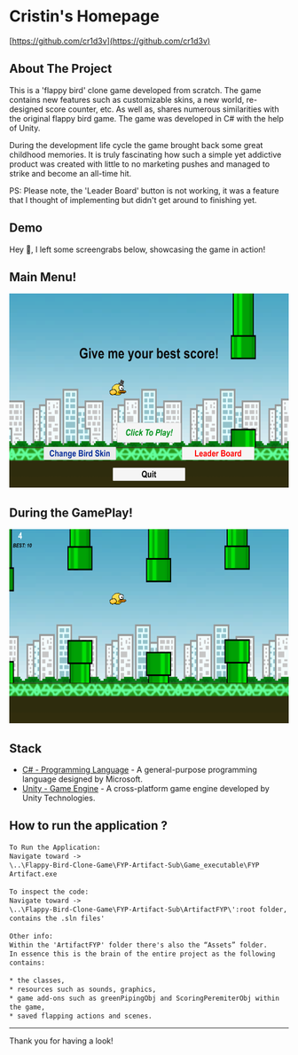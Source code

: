 # Cristin's Homepage

[https://github.com/cr1d3v](https://github.com/cr1d3v)

## About The Project

This is a 'flappy bird' clone game developed from scratch. The game contains new features such as customizable skins, a new world, re-designed score counter, etc. As well as, shares numerous similarities with the original flappy bird game. The game was developed in C# with the help of Unity. 

During the development life cycle the game brought back some great childhood memories. It is truly fascinating how such a simple yet addictive product was created with little to no marketing pushes and managed to strike and become an all-time hit. 

PS: Please note, the 'Leader Board' button is not working, it was a feature that I thought of implementing but didn't get around to finishing yet.

## Demo

Hey 👋, I left some screengrabs below, showcasing the game in action!

Main Menu!
---
<img src = "./other/demo1.PNG" width="650" height="350">


During the GamePlay!
---
<img src = "./other/demo 2.PNG" width="650" height="350">

## Stack

- [C# - Programming Language](https://learn.microsoft.com/en-us/dotnet/csharp/tour-of-csharp/) - A general-purpose programming language designed by Microsoft.
- [Unity - Game Engine](https://unity.com/) - A cross-platform game engine developed by Unity Technologies.

## How to run the application ?

```
To Run the Application:
Navigate toward -> 
\..\Flappy-Bird-Clone-Game\FYP-Artifact-Sub\Game_executable\FYP Artifact.exe

To inspect the code: 
Navigate toward -> 
\..\Flappy-Bird-Clone-Game\FYP-Artifact-Sub\ArtifactFYP\':root folder, contains the .sln files'

Other info:
Within the 'ArtifactFYP' folder there's also the “Assets” folder.
In essence this is the brain of the entire project as the following
contains:

* the classes,
* resources such as sounds, graphics,
* game add-ons such as greenPipingObj and ScoringPeremiterObj within the game,
* saved flapping actions and scenes.
```
---

Thank you for having a look!

